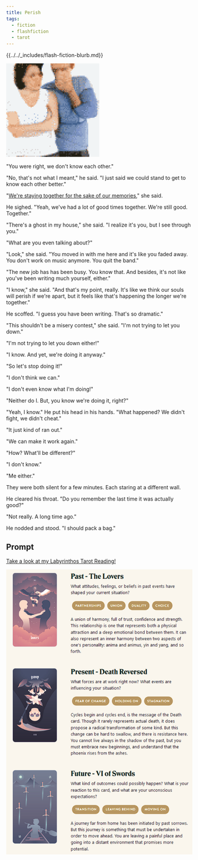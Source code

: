 ```yaml
---
title: Perish
tags:
  - fiction
  - flashfiction
  - tarot
---
```


{{../../_includes/flash-fiction-blurb.md}}

<!--more-->

<img src="./cover.png" class="fullwidth" />

"You were right, we don't know each other."

"No, that's not what I meant," he said. "I just said we could stand to get to know each other better."

"[We're staying together for the sake of our memories](https://curve.bandcamp.com/track/perish-3)," she said.

He sighed. "Yeah, we've had a lot of good times together. We're still good. Together."

"There's a ghost in my house," she said. "I realize it's you, but I see through you."

"What are you even talking about?"

"Look," she said. "You moved in with me here and it's like you faded away. You don't work on music anymore. You quit the band."

"The new job has has been busy. You know that. And besides, it's not like you've been writing much yourself, either."

"I know," she said. "And that's my point, really. It's like we think our souls will perish if we're apart, but it feels like that's happening the longer we're together."

He scoffed. "I guess you have been writing. That's so dramatic."

"This shouldn't be a misery contest," she said. "I'm not trying to let you down."

"I'm not trying to let you down either!"

"I know. And yet, we're doing it anyway."

"So let's stop doing it!"

"I don't think we can."

"I don't even know what I'm doing!"

"Neither do I. But, you know we're doing it, right?"

"Yeah, I know." He put his head in his hands. "What happened? We didn't fight, we didn't cheat."

"It just kind of ran out."

"We can make it work again."

"How? What'll be different?"

"I don't know."

"Me either."

They were both silent for a few minutes. Each staring at a different wall. 

He cleared his throat. "Do you remember the last time it was actually good?"

"Not really. A long time ago."

He nodded and stood. "I should pack a bag."

## Prompt

[Take a look at my Labyrinthos Tarot Reading!](https://app.labyrinthos.co/reading/ppf/SSTRWS/6,-13,55)

![](20220423104251.png)
